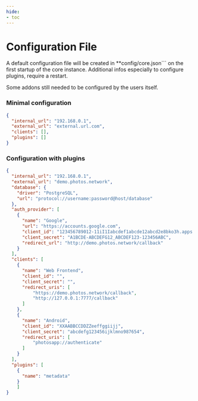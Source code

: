 ```yaml
---
hide:
- toc
---
```

# Configuration File

A default configuration file will be created in **config/core.json``` on the first startup of the core instance.
Additional infos especially to configure plugins, require a restart.

Some addons still needed to be configured by the users itself.

### Minimal configuration
```json
{
  "internal_url": "192.168.0.1",
  "external_url": "external.url.com",
  "clients": [],
  "plugins": []
}
```

### Configuration with plugins
```json
{
  "internal_url": "192.168.0.1",
  "external_url": "demo.photos.network",
  "database": {
    "driver": "PostgreSQL",
    "url": "protocol://username:password@host/database"
  },
  "auth_provider": [
    {
      "name": "Google",
      "url": "https://accounts.google.com",
      "client_id": "123456789012-11iI1Iabcdef1abcde12abcd2e8bko3h.apps.googleusercontent.com",
      "client_secret": "A1BCDE-ABCDEFG12_ABCDEF123-123456ABC",
      "redirect_url": "http://demo.photos.network/callback"
    }
  ],
  "clients": [
    {
      "name": "Web Frontend",
      "client_id": "",
      "client_secret": "",
      "redirect_uris": [
          "https://demo.photos.network/callback",
          "http://127.0.0.1:7777/callback"
      ]
    },
    {
      "name": "Android",
      "client_id": "XXAABBCCDDZZeeffggiijj",
      "client_secret": "abcdefg123456ijklmno987654",
      "redirect_uris": [
          "photosapp://authenticate"
      ]
    }
  ],
  "plugins": [
    {
      "name": "metadata"
    }
	]
}
```
